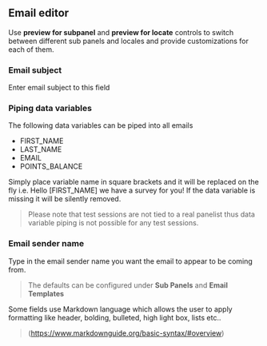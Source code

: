 ## Email editor
Use **preview for subpanel** and **preview for locate** controls to switch between different sub panels and locales and provide customizations for each of them.

### Email subject
Enter email subject to this field

### Piping data variables
The following data variables can be piped into all emails

- FIRST_NAME
- LAST_NAME
- EMAIL
- POINTS_BALANCE

Simply place variable name in square brackets and it will be replaced on the fly i.e. Hello [FIRST_NAME] we have a survey for you! If the data variable is missing it will be silently removed.

> Please note that test sessions are not tied to a real panelist thus data variable piping is not possible for any test sessions.

### Email sender name
Type in the email sender name you want the email to appear to be coming from.

> The defaults can be configured under **Sub Panels** and **Email Templates**

Some fields use Markdown language which allows the user to apply formatting like header, bolding, bulleted, high light box, lists etc..

> (https://www.markdownguide.org/basic-syntax/#overview)
